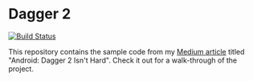 # Dagger 2

[![Build Status](https://travis-ci.org/MrBean355/medium-dagger2.svg?branch=master)](https://travis-ci.org/MrBean355/medium-dagger2)

This repository contains the sample code from my [Medium article](https://medium.com/dvt-engineering/android-dagger-2-isnt-hard-97671ac15b07) titled "Android: Dagger 2 Isn't Hard". Check it out for a walk-through of the project.
